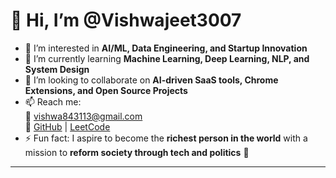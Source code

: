 # 👋 Hi, I’m @Vishwajeet3007

- 👀 I’m interested in **AI/ML, Data Engineering, and Startup Innovation**
- 🌱 I’m currently learning **Machine Learning, Deep Learning, NLP, and System Design**
- 💞️ I’m looking to collaborate on **AI-driven SaaS tools, Chrome Extensions, and Open Source Projects**
- 📫 Reach me:  
  📧 [vishwa843113@gmail.com](mailto:vishwa843113@gmail.com)  
  🔗 [GitHub](https://github.com/Vishwajeet3007) | [LeetCode](https://leetcode.com/u/Vishwajeet3007/)
- ⚡ Fun fact: I aspire to become the **richest person in the world** with a mission to **reform society through tech and politics** 🚀

---

<!---
Vishwajeet3007/Vishwajeet3007 is a ✨ special ✨ repository because its `README.md` (this file) appears on your GitHub profile.
You can click the Preview link to take a look at your changes.
--->
